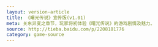 ```yaml
---
layout: version-article
title: 《曙光传说》宣传版(v1.01)
meta: 关东异变之章节，玩家将初体验《曙光传说》的游戏剧情及魅力。
source: http://tieba.baidu.com/p/2208181776
category: game-source
---
```


